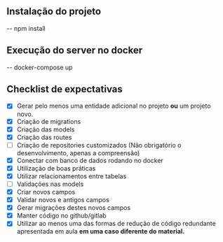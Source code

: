 ## Instalação do projeto

--  npm install 

## Execução do server no docker

-- docker-compose up



## Checklist de expectativas

- [x]  Gerar pelo menos uma entidade adicional no projeto **ou** um projeto novo.
- [x]  Criação de migrations
- [x]  Criação das models
- [x]  Criação das routes
- [ ]  Criação de repositories customizados (Não obrigatório o desenvolvimento, apenas a compreensão)
- [x]  Conectar com banco de dados rodando no docker
- [x]  Utilização de boas práticas
- [x]  Utilizar relacionamentos entre tabelas
- [ ]  Validações nas models
- [x]  Criar novos campos
- [x]  Validar novos e antigos campos
- [x]  Gerar migrações destes novos campos
- [x]  Manter código no github/gitlab
- [x]  Utilizar ao menos uma das formas de redução de código redundante apresentada em aula **em uma caso diferente do material.**